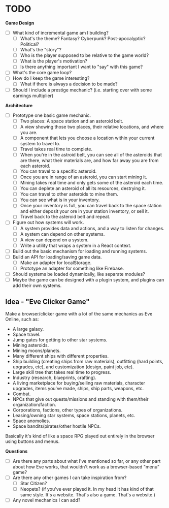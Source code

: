 # TODO

**Game Design**

- [ ] What kind of incremental game am I building?
  - [ ] What's the theme? Fantasy? Cyberpunk? Post-apocalyptic? Political?
  - [ ] What's the "story"?
  - [ ] Who is the player supposed to be relative to the game world?
  - [ ] What is the player's motivation?
  - [ ] Is there anything important I want to "say" with this game?
- [ ] What's the core game loop?
- [ ] How do I keep the game interesting?
  - [ ] What if there is always a decision to be made?
- [ ] Should I include a prestige mechanic? (i.e. starting over with some earnings multiplier)

**Architecture**

- [ ] Prototype one basic game mechanic.
  - [ ] Two places: A space station and an asteroid belt.
  - [ ] A view showing those two places, their relative locations, and where you are.
  - [ ] A component that lets you choose a location within your current system to travel to.
  - [ ] Travel takes real time to complete.
  - [ ] When you're in the astroid belt, you can see all of the asteroids that are there, what their
        materials are, and how far away you are from each asteroid.
  - [ ] You can travel to a specific asteroid.
  - [ ] Once you are in range of an asteroid, you can start mining it.
  - [ ] Mining takes real time and only gets some of the asteroid each time.
  - [ ] You can deplete an asteroid of all its resources, destrying it.
  - [ ] You can travel to other asteroids to mine them.
  - [ ] You can see what is in your inventory.
  - [ ] Once your inventory is full, you can travel back to the space station and either deposit
        your ore in your station inventory, or sell it.
  - [ ] Travel back to the asteroid belt and repeat.
- [ ] Figure out how systems will work.
  - [ ] A system provides data and actions, and a way to listen for changes.
  - [ ] A system can depend on other systems.
  - [ ] A view can depend on a system.
  - [ ] Write a utility that wraps a system in a React context.
- [ ] Build out the basic mechanism for loading and running systems.
- [ ] Build an API for loading/saving game data.
  - [ ] Make an adapter for localStorage.
  - [ ] Prototype an adapter for something like Firebase.
- [ ] Should systems be loaded dynamically, like separate modules?
- [ ] Maybe the game can be designed with a plugin system, and plugins can add their own systems.

## Idea - "Eve Clicker Game"

Make a browser/clicker game with a lot of the same mechanics as Eve Online, such as:

- A large galaxy.
- Space travel.
- Jump gates for getting to other star systems.
- Mining asteroids.
- Mining moons/planets.
- Many different ships with different properties.
- Ship building (creating ships from raw materials), outfitting (hard points, upgrades, etc),
  and customization (design, paint job, etc).
- Large skill tree that takes real time to progress.
- Industry (research, blueprints, crafting).
- A living marketplace for buying/selling raw materials, character upgrades, items you've made,
  ships, ship parts, weapons, etc.
- Combat.
- NPCs that give out quests/missions and standing with them/their organization/faction.
- Corporations, factions, other types of organizations.
- Leasing/owning star systems, space stations, planets, etc.
- Space anomolies.
- Space bandits/pirates/other hostile NPCs.

Basically it's kind of like a space RPG played out entirely in the browser using buttons and menus.

**Questions**

- [ ] Are there any parts about what I've mentioned so far, or any other part about how Eve works,
      that wouldn't work as a browser-based "menu" game?
- [ ] Are there any other games I can take inspiration from?
  - [ ] Star Citizen?
  - [ ] Neopets? (if you've ever played it. In my head it has kind of that same style. It's a website.
        That's also a game. That's a website.)
- [ ] Any novel mechanics I can add?
